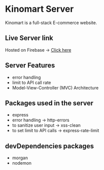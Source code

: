 # Kinomart Server
Kinomart is a full-stack E-commerce website.

## Live Server link
Hosted on Firebase -> [Click here](https://woodpecker-12.web.app/)

## Server Features

* error handling
* limit to API call rate
*  Model-View-Controller (MVC) Architecture

## Packages used in the server

* express
* error handling -> http-errors
* to sanitize user input  -> xss-clean
* to set limit to API calls -> express-rate-limit

## devDependencies packages

* morgan
* nodemon
